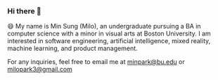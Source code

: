 ### Hi there 👋

😄 My name is Min Sung (Milo), an undergraduate pursuing a BA in computer science with a minor in visual arts at Boston University. I am interested in software engineering, artificial intelligence, mixed reality, machine learning, and product management.

For any inquiries, feel free to email me at minpark@bu.edu or milopark3@gmail.com


<!--
**miloopark/miloopark** is a ✨ _special_ ✨ repository because its `README.md` (this file) appears on your GitHub profile.

Here are some ideas to get you started:

- 🔭 I’m currently working on ...
- 🌱 I’m currently learning ...
- 👯 I’m looking to collaborate on ...
- 🤔 I’m looking for help with ...
- 💬 Ask me about ...
- 📫 How to reach me: ...
- 😄 Pronouns: ...
- ⚡ Fun fact: ...
-->
